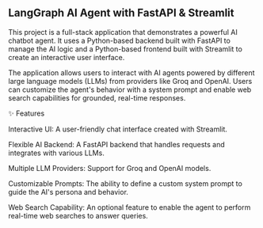 ## LangGraph AI Agent with FastAPI & Streamlit

This project is a full-stack application that demonstrates a powerful AI chatbot agent. It uses a Python-based backend built with FastAPI to manage the AI logic and a Python-based frontend built with Streamlit to create an interactive user interface.

The application allows users to interact with AI agents powered by different large language models (LLMs) from providers like Groq and OpenAI. Users can customize the agent's behavior with a system prompt and enable web search capabilities for grounded, real-time responses.

✨ Features

Interactive UI: A user-friendly chat interface created with Streamlit.

Flexible AI Backend: A FastAPI backend that handles requests and integrates with various LLMs.

Multiple LLM Providers: Support for Groq and OpenAI models.

Customizable Prompts: The ability to define a custom system prompt to guide the AI's persona and behavior.

Web Search Capability: An optional feature to enable the agent to perform real-time web searches to answer queries.
 
 
